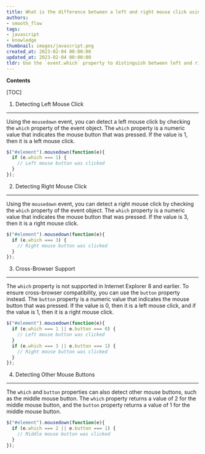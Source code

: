 ```yaml
---
title: What is the difference between a left and right mouse click using jquery?
authors:
- smooth_flow
tags:
- javascript
- knowledge
thumbnail: images/javascript.png
created_at: 2023-02-04 00:00:00
updated_at: 2023-02-04 00:00:00
tldr: Use the `event.which` property to distinguish between left and right mouse clicks in jQuery.
---
```


**Contents**

[TOC]

1. Detecting Left Mouse Click
--------------------------------
Using the `mousedown` event, you can detect a left mouse click by checking the `which` property of the event object. The `which` property is a numeric value that indicates the mouse button that was pressed. If the value is 1, then it is a left mouse click.

```javascript
$("#element").mousedown(function(e){
  if (e.which === 1) {
    // Left mouse button was clicked
  }
});
```

2. Detecting Right Mouse Click
--------------------------------
Using the `mousedown` event, you can detect a right mouse click by checking the `which` property of the event object. The `which` property is a numeric value that indicates the mouse button that was pressed. If the value is 3, then it is a right mouse click.

```javascript
$("#element").mousedown(function(e){
  if (e.which === 3) {
    // Right mouse button was clicked
  }
});
```

3. Cross-Browser Support
--------------------------------
The `which` property is not supported in Internet Explorer 8 and earlier. To ensure cross-browser compatibility, you can use the `button` property instead. The `button` property is a numeric value that indicates the mouse button that was pressed. If the value is 0, then it is a left mouse click, and if the value is 1, then it is a right mouse click.

```javascript
$("#element").mousedown(function(e){
  if (e.which === 1 || e.button === 0) {
    // Left mouse button was clicked
  }
  if (e.which === 3 || e.button === 1) {
    // Right mouse button was clicked
  }
});
```

4. Detecting Other Mouse Buttons
--------------------------------
The `which` and `button` properties can also detect other mouse buttons, such as the middle mouse button. The `which` property returns a value of 2 for the middle mouse button, and the `button` property returns a value of 1 for the middle mouse button.

```javascript
$("#element").mousedown(function(e){
  if (e.which === 2 || e.button === 1) {
    // Middle mouse button was clicked
  }
});
```
